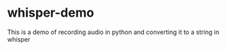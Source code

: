 # whisper-demo

This is a demo of recording audio in python and converting it to a string in whisper
